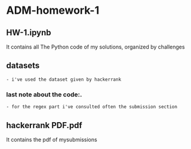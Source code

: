 # ADM-homework-1

## HW-1.ipynb
It contains all The Python code of my solutions, organized by challenges
  
## datasets
    - i've used the dataset given by hackerrank

### last note about the code:.
    - for the regex part i've consulted often the submission section

## hackerrank PDF.pdf
It contains the pdf of mysubmissions 







